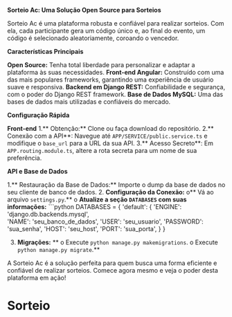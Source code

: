 **Sorteio Ac: Uma Solução Open Source para Sorteios**

Sorteio Ac é uma plataforma robusta e confiável para realizar sorteios. Com ela, cada participante gera um código único e, ao final do evento, um código é selecionado aleatoriamente, coroando o vencedor.

**Características Principais**

  **Open Source:** Tenha total liberdade para personalizar e adaptar a plataforma às suas necessidades.
  **Front-end Angular:** Construído com uma das mais populares frameworks, garantindo uma experiência de usuário suave e responsiva.
  **Backend em Django REST:** Confiabilidade e segurança, com o poder do Django REST framework.
  **Base de Dados MySQL:** Uma das bases de dados mais utilizadas e confiáveis do mercado.

**Configuração Rápida**

**Front-end**
  1.** Obtenção:** Clone ou faça download do repositório.
  2.** Conexão com a API**: Navegue até `APP/SERVICE/public.service.ts` e modifique o `base_url` para a URL da sua API.
  3.** Acesso Secreto**: Em `APP.routing.module.ts`, altere a rota secreta para um nome de sua preferência.

**API e Base de Dados**

  1.** Restauração da Base de Dados:** Importe o dump da base de dados no seu cliente de banco de dados.
  2. **Configuração da Conexão:**
      o**	Vá ao arquivo `settings.py`.**
      o	**Atualize a seção `DATABASES` com suas informações:**
   	  ```python
    	 DATABASES = {
     	    'default': {
       	    'ENGINE': 'django.db.backends.mysql',  
         	    'NAME': 'seu_banco_de_dados',
           	    'USER': 'seu_usuario',
            	    'PASSWORD': 'sua_senha',
            	    'HOST': 'seu_host',
            	    'PORT': 'sua_porta',
         		}
     	}
    		 
  3. **Migrações:**
  **  o	Execute `python manage.py makemigrations`.
    o	Execute `python manage.py migrate`.**


A Sorteio Ac é a solução perfeita para quem busca uma forma eficiente e confiável de realizar sorteios. Comece agora mesmo e veja o poder desta plataforma em ação!
# Sorteio
